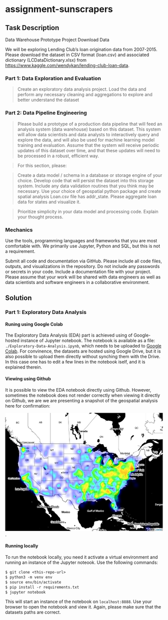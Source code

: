 # assignment-sunscrapers

## Task Description
Data Warehouse Prototype Project
Download Data

We will be exploring Lending Club’s loan origination data from 2007-2015. Please download the dataset in CSV format (loan.csv) and associated dictionary (LCDataDictionary.xlsx) from https://www.kaggle.com/wendykan/lending-club-loan-data.

### Part 1: Data Exploration and Evaluation
>Create an exploratory data analysis project. Load the data and perform any necessary cleaning and aggregations to explore and better understand the dataset

### Part 2: Data Pipeline Engineering
> Please build a prototype of a production data pipeline that will feed an analysis system (data warehouse) based on this dataset. This system will allow data scientists and data analysts to interactively query and explore the data, and will also be used for machine learning model training and evaluation. Assume that the system will receive periodic updates of this dataset over time, and that these updates will need to be processed in a robust, efficient way.

> For this section, please:

> Create a data model / schema in a database or storage engine of your choice. Develop code that will persist the dataset into this storage system. Include any data validation routines that you think may be necessary. Use your choice of geospatial python package and create spatial analysis Loan.csv file has addr_state. Please aggregate loan data for states and visualize it.

> Prioritize simplicity in your data model and processing code. Explain your thought process.

### Mechanics
Use the tools, programming languages and frameworks that you are most comfortable with. We primarily use Jupyter, Python and SQL, but this is not a requirement.

Submit all code and documentation via GitHub. Please include all code files, outputs, and visualizations in the repository. Do not include any passwords or secrets in your code. Include a documentation file with your project. Please assume that your work will be shared with data engineers as well as data scientists and software engineers in a collaborative environment. 

## Solution
### Part 1: Exploratory Data Analysis
#### Runing using Google Colab
The Exploratory Data Analysis (EDA) part is achieved using of Google-hosted instance of Jupyter notebook. The notebook is available as a file:  `./Exploratory-Data-Analysis.ipynb`, which needs to be uploaded to [Google Colab](https://colab.research.google.com).
For convinence, the datasets are hosted using Google Drive, but it is also possible to upload them directly without synching them with the Drive. In this case one has to edit a few lines in the notebook iself, and it is explained therein.

#### Viewing using Github
It is possible to view the EDA notebook directly using Github.
However, sometimes the notebook does not render correctly when viewing it directly on Github, we are we are presenting a snapshot of the geospatial analysis here for confirmation:

![](./uszipmap.png).

#### Running locally
To run the notebook locally, you need it activate a virtual environment and running an instance of the Jupyter noteook. Use the following commands:
```
$ git clone <this-repo-url>
$ python3 -m venv env
$ source env/bin/activate
$ pip install -r requirements.txt
$ jupyter notebook
```
This will start an instance of the notebook on `localhost:8888`. 
Use your browser to open the notebook and view it.
Again, please make sure that the datasets paths are correct.



